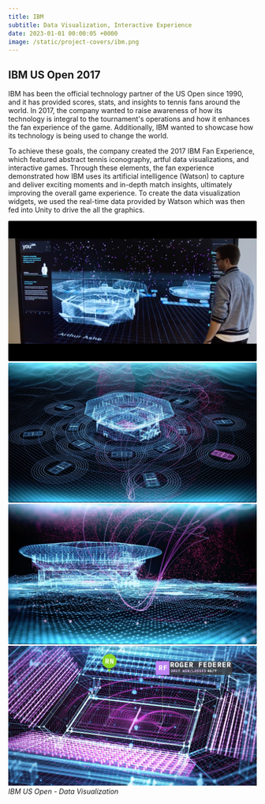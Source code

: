 ```yaml
---
title: IBM
subtitle: Data Visualization, Interactive Experience
date: 2023-01-01 00:00:05 +0000
image: /static/project-covers/ibm.png
---
```


## IBM US Open 2017

IBM has been the official technology partner of the US Open since 1990, and it has provided scores, stats, and insights to tennis fans around the world. In 2017, the company wanted to raise awareness of how its technology is integral to the tournament's operations and how it enhances the fan experience of the game. Additionally, IBM wanted to showcase how its technology is being used to change the world. 

To achieve these goals, the company created the 2017 IBM Fan Experience, which featured abstract tennis iconography, artful data visualizations, and interactive games. Through these elements, the fan experience demonstrated how IBM uses its artificial intelligence (Watson) to capture and deliver exciting moments and in-depth match insights, ultimately improving the overall game experience. To create the data visualization widgets, we used the real-time data provided by Watson which was then fed into Unity to drive the all the graphics.

<div class="gallery-box">
  <div class="gallery">
    <img src="/static/portfolio/ibm/1.jpeg" alt="Project">
	<img src="/static/portfolio/ibm/2.jpeg" alt="Project">
	<img src="/static/portfolio/ibm/3.jpeg" alt="Project">
	<img src="/static/portfolio/ibm/4.jpeg" alt="Project">
  </div>
  <em>IBM US Open - Data Visualization</em>
</div>